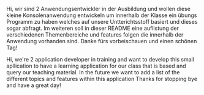 Hi, wir sind 2 Anwendungsentwickler in der Ausbildung und wollen diese kleine Konsolenanwendung entwickeln um innerhalb der Klasse ein übungs Programm zu haben welches auf unsere Untterichtsstoff basiert und dieses sogar abfragt.
Im weiteren soll in dieser README eine auflistung der verschiedenen Themenbereiche und features folgen die innerhalb der Anwendung vorhanden sind.
Danke fürs vorbeischauen und einen schönen Tag!

Hi, we're 2 application developer in training and want to develop this small apllication to have a learning application for our class that is based and query our teaching material.
In the future we want to add a list of the different topics and features within this application
Thanks for stopping bye and have a great day!
